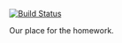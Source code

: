 [![Build Status](https://travis-ci.com/soztag/denkzeug.svg?token=VqJKxxUwxXFJyYyqJx7G&branch=master)](https://travis-ci.com/soztag/denkzeug)

Our place for the homework.
